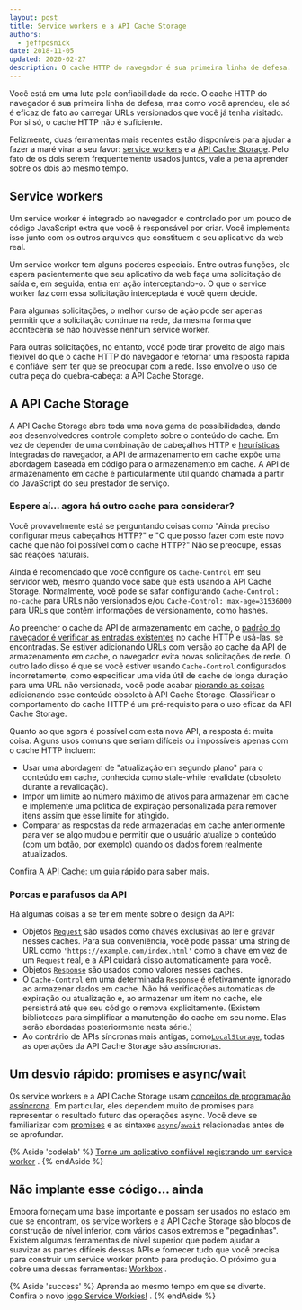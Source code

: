 ```yaml
---
layout: post
title: Service workers e a API Cache Storage
authors:
  - jeffposnick
date: 2018-11-05
updated: 2020-02-27
description: O cache HTTP do navegador é sua primeira linha de defesa. Não é necessariamente a abordagem mais poderosa ou flexível, e você tem controle limitado sobre o tempo de vida das respostas em cache. Mas existem várias regras básicas que oferecem uma implementação de cache sensata sem muito trabalho, então você deveria sempre tentar segui-las.
---
```


Você está em uma luta pela confiabilidade da rede. O cache HTTP do navegador é sua primeira linha de defesa, mas como você aprendeu, ele só é eficaz de fato ao carregar URLs versionados que você já tenha visitado. Por si só, o cache HTTP não é suficiente.

Felizmente, duas ferramentas mais recentes estão disponíveis para ajudar a fazer a maré virar a seu favor: [service workers](https://developer.mozilla.org/docs/Web/API/Service_Worker_API) e a [API Cache Storage](https://developer.mozilla.org/docs/Web/API/CacheStorage). Pelo fato de os dois serem frequentemente usados juntos, vale a pena aprender sobre os dois ao mesmo tempo.

## Service workers

Um service worker é integrado ao navegador e controlado por um pouco de código JavaScript extra que você é responsável por criar. Você implementa isso junto com os outros arquivos que constituem o seu aplicativo da web real.

Um service worker tem alguns poderes especiais. Entre outras funções, ele espera pacientemente que seu aplicativo da web faça uma solicitação de saída e, em seguida, entra em ação interceptando-o. O que o service worker faz com essa solicitação interceptada é você quem decide.

Para algumas solicitações, o melhor curso de ação pode ser apenas permitir que a solicitação continue na rede, da mesma forma que aconteceria se não houvesse nenhum service worker.

Para outras solicitações, no entanto, você pode tirar proveito de algo mais flexível do que o cache HTTP do navegador e retornar uma resposta rápida e confiável sem ter que se preocupar com a rede. Isso envolve o uso de outra peça do quebra-cabeça: a API Cache Storage.

## A API Cache Storage

A API Cache Storage abre toda uma nova gama de possibilidades, dando aos desenvolvedores controle completo sobre o conteúdo do cache. Em vez de depender de uma combinação de cabeçalhos HTTP e [heurísticas](https://httpwg.org/specs/rfc7234.html#heuristic.freshness) integradas do navegador, a API de armazenamento em cache expõe uma abordagem baseada em código para o armazenamento em cache. A API de armazenamento em cache é particularmente útil quando chamada a partir do JavaScript do seu prestador de serviço.

### Espere aí… agora há outro cache para considerar?

Você provavelmente está se perguntando coisas como "Ainda preciso configurar meus cabeçalhos HTTP?" e "O que posso fazer com este novo cache que não foi possível com o cache HTTP?" Não se preocupe, essas são reações naturais.

Ainda é recomendado que você configure os `Cache-Control` em seu servidor web, mesmo quando você sabe que está usando a API Cache Storage. Normalmente, você pode se safar configurando `Cache-Control: no-cache` para URLs não versionados e/ou `Cache-Control: max-age=31536000` para URLs que contêm informações de versionamento, como hashes.

Ao preencher o cache da API de armazenamento em cache, o [padrão do navegador é verificar as entradas existentes](https://jakearchibald.com/2016/caching-best-practices/#the-service-worker-the-http-cache-play-well-together-dont-make-them-fight) no cache HTTP e usá-las, se encontradas. Se estiver adicionando URLs com versão ao cache da API de armazenamento em cache, o navegador evita novas solicitações de rede. O outro lado disso é que se você estiver usando `Cache-Control` configurados incorretamente, como especificar uma vida útil de cache de longa duração para uma URL não versionada, você pode acabar [piorando as coisas](https://jakearchibald.com/2016/caching-best-practices/#a-service-worker-can-extend-the-life-of-these-bugs) adicionando esse conteúdo obsoleto à API Cache Storage. Classificar o comportamento do cache HTTP é um pré-requisito para o uso eficaz da API Cache Storage.

Quanto ao que agora é possível com esta nova API, a resposta é: muita coisa. Alguns usos comuns que seriam difíceis ou impossíveis apenas com o cache HTTP incluem:

- Usar uma abordagem de "atualização em segundo plano" para o conteúdo em cache, conhecida como stale-while revalidate (obsoleto durante a revalidação).
- Impor um limite ao número máximo de ativos para armazenar em cache e implemente uma política de expiração personalizada para remover itens assim que esse limite for atingido.
- Comparar as respostas da rede armazenadas em cache anteriormente para ver se algo mudou e permitir que o usuário atualize o conteúdo (com um botão, por exemplo) quando os dados forem realmente atualizados.

Confira [A API Cache: um guia rápido](/cache-api-quick-guide/) para saber mais.

### Porcas e parafusos da API

Há algumas coisas a se ter em mente sobre o design da API:

- Objetos [`Request`](https://developer.mozilla.org/docs/Web/API/Request) são usados como chaves exclusivas ao ler e gravar nesses caches. Para sua conveniência, você pode passar uma string de URL como `'https://example.com/index.html'` como a chave em vez de um `Request` real, e a API cuidará disso automaticamente para você.
- Objetos [`Response`](https://developer.mozilla.org/docs/Web/API/Response) são usados como valores nesses caches.
- O `Cache-Control` em uma determinada `Response` é efetivamente ignorado ao armazenar dados em cache. Não há verificações automáticas de expiração ou atualização e, ao armazenar um item no cache, ele persistirá até que seu código o remova explicitamente. (Existem bibliotecas para simplificar a manutenção do cache em seu nome. Elas serão abordadas posteriormente nesta série.)
- Ao contrário de APIs síncronas mais antigas, como[`LocalStorage`](https://developer.mozilla.org/docs/Web/API/Storage/LocalStorage), todas as operações da API Cache Storage são assíncronas.

## Um desvio rápido: promises e async/wait

Os service workers e a API Cache Storage usam [conceitos de programação assíncrona](https://en.wikipedia.org/wiki/Asynchrony_(computer_programming)). Em particular, eles dependem muito de promises para representar o resultado futuro das operações async. Você deve se familiarizar com [promises](https://developer.mozilla.org/docs/Web/JavaScript/Reference/Global_Objects/Promise) e as sintaxes [`async`](https://developer.mozilla.org/docs/Web/JavaScript/Reference/Statements/async_function)/[`await`](https://developer.mozilla.org/docs/Web/JavaScript/Reference/Operators/await) relacionadas antes de se aprofundar.

{% Aside 'codelab' %} [Torne um aplicativo confiável registrando um service worker](/codelab-service-workers) . {% endAside %}

## Não implante esse código… ainda

Embora forneçam uma base importante e possam ser usados no estado em que se encontram, os service workers e a API Cache Storage são blocos de construção de nível inferior, com vários casos extremos e "pegadinhas". Existem algumas ferramentas de nível superior que podem ajudar a suavizar as partes difíceis dessas APIs e fornecer tudo que você precisa para construir um service worker pronto para produção. O próximo guia cobre uma dessas ferramentas: [Workbox](https://developer.chrome.com/docs/workbox/) .

{% Aside 'success' %} Aprenda ao mesmo tempo em que se diverte. Confira o novo [jogo Service Workies!](https://serviceworkies.com/) . {% endAside %}
